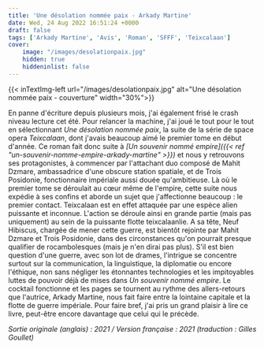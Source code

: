 ```yaml
---
title: 'Une désolation nommée paix - Arkady Martine'
date: Wed, 24 Aug 2022 16:51:24 +0000
draft: false
tags: ['Arkady Martine', 'Avis', 'Roman', 'SFFF', 'Teixcalaan']
cover: 
    image: "/images/desolationpaix.jpg"
    hidden: true
    hiddeninlist: false
---
```


{{< inTextImg-left url="/images/desolationpaix.jpg" alt="Une désolation nommée paix - couverture" width="30%">}}

En panne d'écriture depuis plusieurs mois, j'ai également frisé le crash niveau lecture cet été. Pour relancer la machine, j'ai joué le tout pour le tout en sélectionnant _Une désolation nommée paix_, la suite de la série de space opera _Teixcalaan_, dont j'avais beaucoup aimé le premier tome en début d'année. Ce roman fait donc suite à _[Un souvenir nommé empire]({{< ref "un-souvenir-nomme-empire-arkady-martine" >}})_ et nous y retrouvons ses protagonistes, à commencer par l'attachant duo composé de Mahit Dzmare, ambassadrice d'une obscure station spatiale, et de Trois Posidonie, fonctionnaire impériale aussi douée qu'ambitieuse. Là où le premier tome se déroulait au cœur même de l'empire, cette suite nous expédie à ses confins et aborde un sujet que j'affectionne beaucoup : le premier contact. Teixcalaan est en effet attaquée par une espèce alien puissante et inconnue. L'action se déroule ainsi en grande partie (mais pas uniquement) au sein de la puissante flotte teixcalaanlie. A sa tête, Neuf Hibiscus, chargée de mener cette guerre, est bientôt rejointe par Mahit Dzmare et Trois Posidonie, dans des circonstances qu'on pourrait presque qualifier de rocambolesques (mais je n'en dirai pas plus). S'il est bien question d'une guerre, avec son lot de drames, l'intrigue se concentre surtout sur la communication, la linguistique, la diplomatie ou encore l'éthique, non sans négliger les étonnantes technologies et les impitoyables luttes de pouvoir déjà de mises dans _Un souvenir nommé empire_. Le cocktail fonctionne et les pages se tournent au rythme des allers-retours que l'autrice, Arkady Martine, nous fait faire entre la lointaine capitale et la flotte de guerre impériale. Pour faire bref, j'ai pris un grand plaisir à lire ce livre, peut-être encore davantage que celui qui le précède.

_Sortie originale (anglais) : 2021 / Version française : 2021 (traduction : Gilles Goullet)_